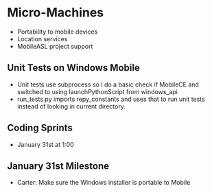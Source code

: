 # Micro-Machines
 * Portability to mobile devices
 * Location services
 * MobileASL project support

## Unit Tests on Windows Mobile

 * Unit tests use subprocess so I do a basic check if MobileCE and switched to using launchPythonScript from windows_api
 * run_tests.py imports repy_constants and uses that to run unit tests instead of looking in current directory.

## Coding Sprints
 * January 31st at 1:00

## January 31st Milestone
 * Carter: Make sure the Windows installer is portable to Mobile